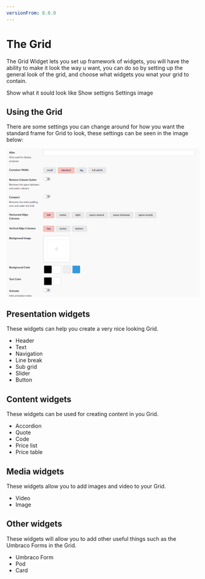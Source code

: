```yaml
---
versionFrom: 8.0.0
---
```


# The Grid
The Grid Widget lets you set up framework of widgets, you will have the ability to make it look the way u want, you can do so by setting up the general look of the grid, and choose what widgets you wnat your grid to contain.

Show what it sould look like
Show settigns 
Settings image

## Using the Grid

There are some settings you can change around for how you want the standard frame for Grid to look, these settings can be seen in the image below:

![Grid Settings](Images/Grid-Settings.png)

## Presentation widgets

These widgets can help you create a very nice looking Grid.

- Header
- Text
- Navigation
- Line break
- Sub grid
- Slider
- Button

## Content widgets

These widgets can be used for creating content in you Grid.
- Accordion
- Quote
- Code
- Price list
- Price table

## Media widgets

These widgets allow you to add images and video to your Grid.

- Video
- Image

## Other widgets 
These widgets will allow you to add other useful things such as the Umbraco Forms in the Grid.

- Umbraco Form
- Pod
- Card